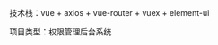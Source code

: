 <!--
 * @Descripttion: DOP
 * @version: 1.0.0
 * @Author: Author
 * @Date: 2020-07-21 14:10:11
 * @LastEditors: konglingzhan
 * @LastEditTime: 2020-07-21 18:15:26
--> 
技术栈：vue + axios + vue-router + vuex + element-ui

项目类型：权限管理后台系统

